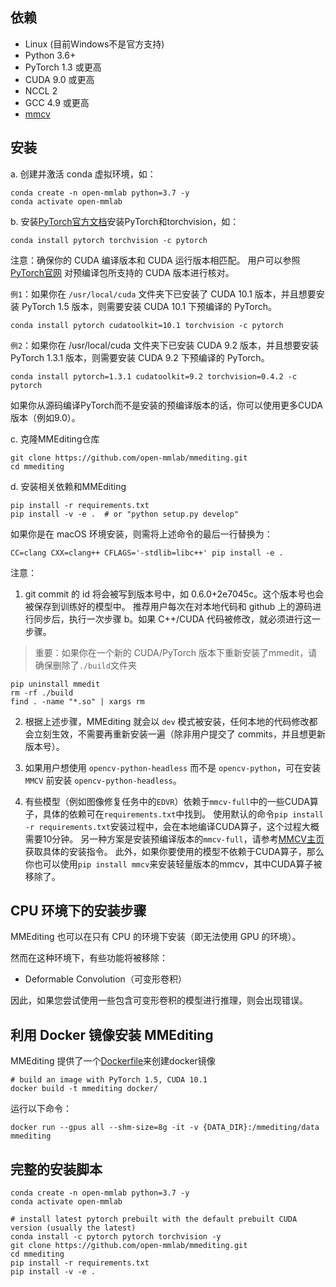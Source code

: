 ## 依赖

- Linux (目前Windows不是官方支持)
- Python 3.6+
- PyTorch 1.3 或更高
- CUDA 9.0 或更高
- NCCL 2
- GCC 4.9 或更高
- [mmcv](https://github.com/open-mmlab/mmcv)

## 安装
a. 创建并激活 conda 虚拟环境，如：

```shell script
conda create -n open-mmlab python=3.7 -y
conda activate open-mmlab
```
b. 安装[PyTorch官方文档](https://pytorch.org/)安装PyTorch和torchvision，如：

```shell script
conda install pytorch torchvision -c pytorch
```
注意：确保你的 CUDA 编译版本和 CUDA 运行版本相匹配。 用户可以参照 [PyTorch官网](https://pytorch.org/) 对预编译包所支持的 CUDA 版本进行核对。

`例1`：如果你在 `/usr/local/cuda` 文件夹下已安装了 CUDA 10.1 版本，并且想要安装 PyTorch 1.5 版本，则需要安装 CUDA 10.1 下预编译的 PyTorch。
```shell script
conda install pytorch cudatoolkit=10.1 torchvision -c pytorch
```
`例2`：如果你在 /usr/local/cuda 文件夹下已安装 CUDA 9.2 版本，并且想要安装 PyTorch 1.3.1 版本，则需要安装 CUDA 9.2 下预编译的 PyTorch。
```shell script
conda install pytorch=1.3.1 cudatoolkit=9.2 torchvision=0.4.2 -c pytorch
```
如果你从源码编译PyTorch而不是安装的预编译版本的话，你可以使用更多CUDA版本（例如9.0）。

c. 克隆MMEditing仓库
```shell script
git clone https://github.com/open-mmlab/mmediting.git
cd mmediting
```

d. 安装相关依赖和MMEditing
```shell script
pip install -r requirements.txt
pip install -v -e .  # or "python setup.py develop"
```
如果你是在 macOS 环境安装，则需将上述命令的最后一行替换为：
```shell script
CC=clang CXX=clang++ CFLAGS='-stdlib=libc++' pip install -e .
```
注意：
1. git commit 的 id 将会被写到版本号中，如 0.6.0+2e7045c。这个版本号也会被保存到训练好的模型中。 推荐用户每次在对本地代码和 github 上的源码进行同步后，执行一次步骤 b。如果 C++/CUDA 代码被修改，就必须进行这一步骤。
> 重要：如果你在一个新的 CUDA/PyTorch 版本下重新安装了mmedit，请确保删除了`./build`文件夹
```shell script
pip uninstall mmedit
rm -rf ./build
find . -name "*.so" | xargs rm
```
2. 根据上述步骤，MMEditing 就会以 `dev` 模式被安装，任何本地的代码修改都会立刻生效，不需要再重新安装一遍（除非用户提交了 commits，并且想更新版本号）。

3. 如果用户想使用 `opencv-python-headless` 而不是 `opencv-python`，可在安装 `MMCV` 前安装 `opencv-python-headless`。

4. 有些模型（例如图像修复任务中的`EDVR`）依赖于`mmcv-full`中的一些CUDA算子，具体的依赖可在`requirements.txt`中找到。
使用默认的命令`pip install -r requirements.txt`安装过程中，会在本地编译CUDA算子，这个过程大概需要10分钟。
另一种方案是安装预编译版本的`mmcv-full`，请参考[MMCV主页](https://github.com/open-mmlab/mmcv#install-with-pip)获取具体的安装指令。
此外，如果你要使用的模型不依赖于CUDA算子，那么你也可以使用`pip install mmcv`来安装轻量版本的mmcv，其中CUDA算子被移除了。
## CPU 环境下的安装步骤
MMEditing 也可以在只有 CPU 的环境下安装（即无法使用 GPU 的环境）。

然而在这种环境下，有些功能将被移除：
- Deformable Convolution（可变形卷积）

因此，如果您尝试使用一些包含可变形卷积的模型进行推理，则会出现错误。

## 利用 Docker 镜像安装 MMEditing
MMEditing 提供了一个[Dockerfile](https://github.com/open-mmlab/mmediting/blob/master/docker/Dockerfile)来创建docker镜像
```shell script
# build an image with PyTorch 1.5, CUDA 10.1
docker build -t mmediting docker/
```
运行以下命令：
```shell script
docker run --gpus all --shm-size=8g -it -v {DATA_DIR}:/mmediting/data mmediting
```

## 完整的安装脚本
```shell script
conda create -n open-mmlab python=3.7 -y
conda activate open-mmlab

# install latest pytorch prebuilt with the default prebuilt CUDA version (usually the latest)
conda install -c pytorch pytorch torchvision -y
git clone https://github.com/open-mmlab/mmediting.git
cd mmediting
pip install -r requirements.txt
pip install -v -e .
```
